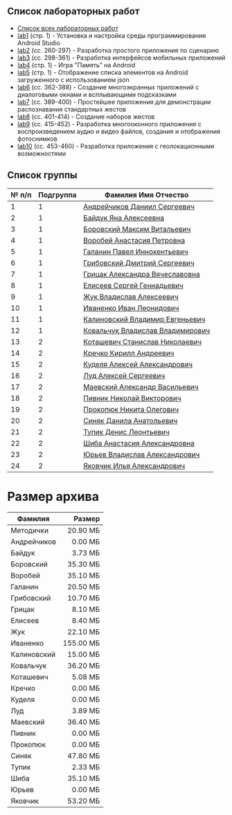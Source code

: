 ## Список лабораторных работ

- [Список всех лабораторных работ](_docs/Лаборатоные%20работы%20Кондратюк%20Брич.docx)
- [lab1](_docs/Лаборатоные%20работы%20Кондратюк%20Брич.docx) (стр. 1) - Установка и настройка среды программирования Android Studio
- [lab2](_docs/umk_android.pdf) (сс. 260-297) - Разработка простого приложения по сценарию
- [lab3](_docs/umk_android.pdf) (сс. 298-361) - Разработка интерфейсов мобильных приложений
- [lab4](_docs/Список%20лабораторных%20работ.docx) (стр. 1) - Игра "Память" на Android
- [lab5](_docs/Список%20лабораторных%20работ.docx) (стр. 1) - Отображение списка элементов на Android загруженного с использованием json
- [lab6](_docs/umk_android.pdf) (сс. 362-388) - Создание многоэкранных приложений с диалоговыми окнами и всплывающими подсказками
- [lab7](_docs/umk_android.pdf) (сс. 389-400) - Простейшее приложения для демонстрации распознавания стандартных жестов
- [lab8](_docs/umk_android.pdf) (сс. 401-414) - Создание наборов жестов
- [lab9](_docs/umk_android.pdf) (сс. 415-452) - Разработка многооконного приложения с воспроизведением аудио и видео файлов, создания и отображения фотоснимков
- [lab10](_docs/umk_android.pdf) (сс. 453-460) - Разработка приложения с геолокационными возможностями

## Список группы

| № п/п | Подгруппа | Фамилия Имя Отчество                                    |
| ----- | --------- | ------------------------------------------------------- |
| 1     | 1         | [Андрейчиков Даниил Сергеевич](Andreichikov_Daniil)     |
| 2     | 1         | [Байдук Яна Алексеевна](Bayduk_Yana)                    |
| 3     | 1         | [Боровский Максим Витальевич](Borovsky_Maxim)           |
| 4     | 1         | [Воробей Анастасия Петровна](Vorobey_Anastasia)         |
| 5     | 1         | [Галанин Павел Иннокентьевич](Galanin_Pavel)            |
| 6     | 1         | [Грибовский Дмитрий Сергеевич](Gribovsky_Dmitry)        |
| 7     | 1         | [Грицак Александра Вячеславовна](Gritsak_Alexandra)     |
| 8     | 1         | [Елисеев Сергей Геннадьевич](Eliseev_Sergey)            |
| 9     | 1         | [Жук Владислав Алексеевич](Zhuk_Vladislav)              |
| 10    | 1         | [Иваненко Иван Леонидович](Ivanenko_Ivan)               |
| 11    | 1         | [Калиновский Владимир Евгеньевич](Kalinovsky_Vladimir)  |
| 12    | 1         | [Ковальчук Владислав Владимирович](Kovalchuk_Vladislav) |
| 13    | 2         | [Коташевич Станислав Николаевич](Kotashevich_Stanislav) |
| 14    | 2         | [Кречко Кирилл Андреевич](Krechko_Kirill)               |
| 15    | 2         | [Куделя Алексей Александрович](Kudelya_Alexey)          |
| 16    | 2         | [Луд Алексей Сергеевич](Lud_Alexey)                     |
| 17    | 2         | [Маевский Александр Васильевич](Mayevsky_Alexander)     |
| 18    | 2         | [Пивник Николай Викторович](Pivnik_Nikolai)             |
| 19    | 2         | [Прокопюк Никита Олегович](Prokopyuk_Nikita)            |
| 20    | 2         | [Синяк Данила Анатольевич](Sinyak_Danila)               |
| 21    | 2         | [Тупик Денис Леонтьевич](Tupik_Denis)                   |
| 22    | 2         | [Шиба Анастасия Александровна](Shiba_Anastasia)         |
| 23    | 2         | [Юрьев Владислав Александрович](Yuriev_Vladislav)       |
| 24    | 2         | [Яковчик Илья Александрович](Yakovchik_Ilya)            |

# Размер архива

| Фамилия     |    Размер |
| ----------- | --------: |
| Методички   |  20.90 МБ |
| Андрейчиков |   0.00 МБ |
| Байдук      |   3.73 МБ |
| Боровский   |  35.30 МБ |
| Воробей     |  35.10 МБ |
| Галанин     |  20.50 МБ |
| Грибовский  |  10.70 МБ |
| Грицак      |   8.10 МБ |
| Елисеев     |   8.40 МБ |
| Жук         |  22.10 МБ |
| Иваненко    | 155.00 МБ |
| Калиновский |  15.00 МБ |
| Ковальчук   |  36.20 МБ |
| Коташевич   |   5.08 МБ |
| Кречко      |   0.00 МБ |
| Куделя      |   0.00 МБ |
| Луд         |   3.89 МБ |
| Маевский    |  36.40 МБ |
| Пивник      |   0.00 МБ |
| Прокопюк    |   0.00 МБ |
| Синяк       |  47.80 МБ |
| Тупик       |   2.33 МБ |
| Шиба        |  35.10 МБ |
| Юрьев       |   0.00 МБ |
| Яковчик     |  53.20 МБ |
